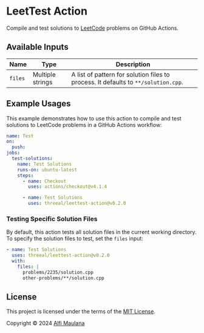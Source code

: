 # LeetTest Action

Compile and test solutions to [LeetCode](https://leetcode.com/) problems on GitHub Actions.

## Available Inputs

| Name    | Type             | Description                                                                        |
| ------- | ---------------- | ---------------------------------------------------------------------------------- |
| `files` | Multiple strings | A list of pattern for solution files to process. It defaults to `**/solution.cpp`. |

## Example Usages

This example demonstrates how to use this action to compile and test solutions to LeetCode problems in a GitHub Actions workflow:

```yaml
name: Test
on:
  push:
jobs:
  test-solutions:
    name: Test Solutions
    runs-on: ubuntu-latest
    steps:
      - name: Checkout
        uses: actions/checkout@v4.1.4

      - name: Test Solutions
        uses: threeal/leettest-action@v0.2.0
```

### Testing Specific Solution Files

By default, this action tests all solution files in the current working directory. To specify the solution files to test, set the `files` input:

```yaml
- name: Test Solutions
  uses: threeal/leettest-action@v0.2.0
  with:
    files: |
      problems/2235/solution.cpp
      other-problems/**/solution.cpp
```

## License

This project is licensed under the terms of the [MIT License](./LICENSE).

Copyright © 2024 [Alfi Maulana](https://github.com/threeal/)
